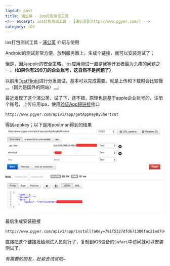 ```yaml
---
layout: post
title: 浦公英 - ios打包测试工具
<!-- excerpt: ios打包测试工具 - [浦公英](http://www.pgyer.com/) -->
category: iOS
---
```


ios打包测试工具 - [浦公英](http://www.pgyer.com/)  介绍与使用

Android的测试非常方便，放到服务器上，生成个链接，就可以安装测试了；

但是，因为apple的安全策略，ios应用测试一直是我等开发者最为头疼的问题之一。__（如果你有299刀的企业账号，这自然不是问题了）__

以前用[TestFlight](https://testflightapp.com)进行分发测试，基本可以完成需要。就是上传和下载时会比较慢__（因为是国外的网站）__;

最近发现了这个浦公英，试了下，还不错，原理也是基于apple企业账号的，注册个账号，上传应用ipa，使用[验证App短链接](http://www.pgyer.com/doc/api)接口
```html
http://www.pgyer.com/apiv1/app/getAppKeyByShortcut
```
得到appkey；以下是用postman得到的结果
![chrome-extension://fdmmgilgnpjigdojojpjoooidkmcomcm/index.html](../images/2015-01-19pm6.31.41.png)  

最后生成安装链接

```html
http://www.pgyer.com/apiv1/app/install?aKey=791f5327dfd671300fac21ed7d4c****&_api_key=5db309c09824cf85d0252b530240****&password=****
```

直接把这个链接发给测试人员就行了，复制到iOS设备的`Safari`中访问就可以安装测试了。

*有需要的朋友，赶紧去试试吧~*
